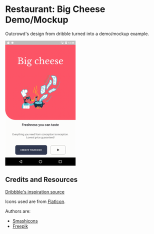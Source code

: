 # Restaurant: Big Cheese Demo/Mockup

Outcrowd&#x27;s design from dribble turned into a demo/mockup example. 

<img height="400" src="https://github.com/avfernandezz/flutter-bigcheese/blob/master/dribbble_mockup.gif" />

## Credits and Resources

[Dribbble's inspiration source](https://dribbble.com/shots/7053409-Mobile-app-Big-Cheese?utm_source=Clipboard_Shot&utm_campaign=outcrowd&utm_content=Mobile%20app%20-%20Big%20Cheese&utm_medium=Social_Share)

Icons used are from [FlatIcon](http://www.flaticon.com).

Authors are:
- [Smashicons](https://www.flaticon.com/authors/smashicons)
- [Freepik](https://www.flaticon.com/authors/freepik)
